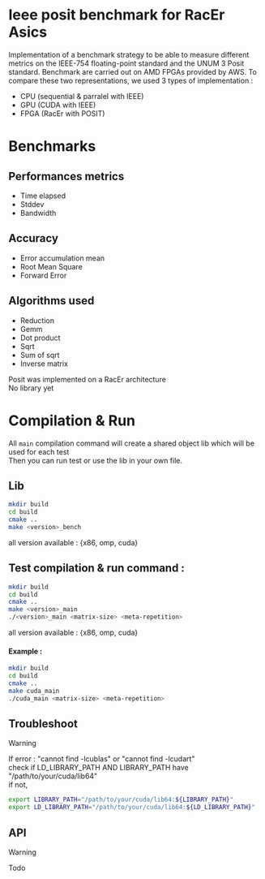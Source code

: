 # Ieee posit benchmark for RacEr Asics

Implementation of a benchmark strategy to be able to measure different metrics on the IEEE-754 floating-point standard and the UNUM 3 Posit standard. Benchmark are carried out on AMD FPGAs provided by AWS. To compare these two representations, we used 3 types of implementation :
- CPU (sequential & parralel with IEEE)
- GPU (CUDA with IEEE)
- FPGA (RacEr with POSIT)

# Benchmarks
## Performances metrics
- Time elapsed
- Stddev
- Bandwidth

## Accuracy
- Error accumulation mean
- Root Mean Square
- Forward Error

[comment]: # (TODO)
## Algorithms used
- Reduction 
- Gemm
- Dot product
- Sqrt
- Sum of sqrt
- Inverse matrix 

Posit was implemented on a RacEr architecture  
No library yet

# Compilation & Run
All `main` compilation command will create a shared object lib which will be used for each test  
Then you can run test or use the lib in your own file.

## Lib 
```bash
mkdir build
cd build
cmake ..
make <version>_bench
```
all version available : {x86, omp, cuda}

## Test compilation & run command :
```bash
mkdir build
cd build
cmake ..
make <version>_main
./<version>_main <matrix-size> <meta-repetition> 
```
all version available : {x86, omp, cuda}

#### Example : 
```bash
mkdir build
cd build
cmake ..
make cuda_main
./cuda_main <matrix-size> <meta-repetition>
```

## Troubleshoot

> [!WARNING]
> If error : "cannot find -lcublas" or "cannot find -lcudart"  
> check if LD_LIBRARY_PATH AND LIBRARY_PATH have "/path/to/your/cuda/lib64"  
> if not, 
```sh
export LIBRARY_PATH="/path/to/your/cuda/lib64:${LIBRARY_PATH}"
export LD_LIBRARY_PATH="/path/to/your/cuda/lib64:${LD_LIBRARY_PATH}"
```


## API
> [!WARNING]
> Todo  
